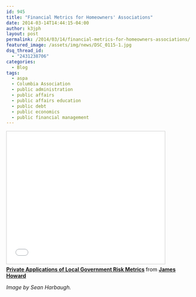 ```yaml
---
id: 945
title: "Financial Metrics for Homeowners' Associations"
date: 2014-03-14T14:44:15-04:00
author: k3jph
layout: post
permalink: /2014/03/14/financial-metrics-for-homeowners-associations/
featured_image: /assets/img/news/DSC_0115-1.jpg
dsq_thread_id:
  - "2431238706"
categories:
  - Blog
tags:
  - aspa
  - Columbia Association
  - public administration
  - public affairs
  - public affairs education
  - public debt
  - public economics
  - public financial management
---
```


<iframe src="//www.slideshare.net/slideshow/embed_code/32319889" width="425" height="355" frameborder="0" marginwidth="0" marginheight="0" scrolling="no" style="border:1px solid #CCC; border-width:1px; margin-bottom:5px; max-width: 100%;" allowfullscreen> </iframe> <div style="margin-bottom:5px"> <strong> <a href="//www.slideshare.net/jameshoward/private-applications-of" title="Private Applications of Local Government Risk Metrics" target="_blank">Private Applications of Local Government Risk Metrics</a> </strong> from <strong><a href="//www.slideshare.net/jameshoward" target="_blank">James Howard</a></strong> </div>

_Image by Sean Harbaugh._
